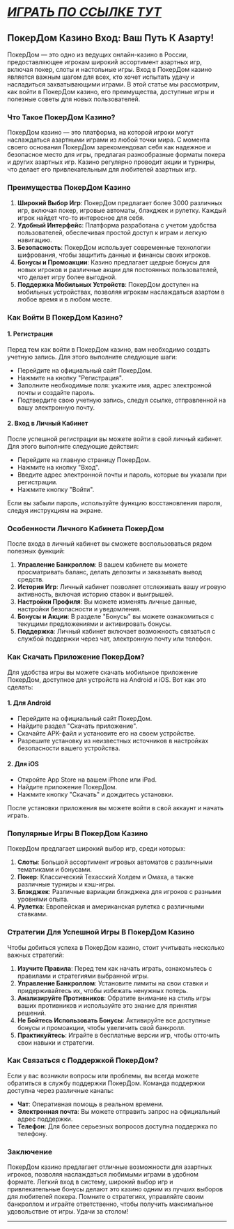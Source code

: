 # [***<u>ИГРАТЬ ПО ССЫЛКЕ ТУТ</u>***](https://brandplay.link/FwVc4f)

## ПокерДом Казино Вход: Ваш Путь К Азарту!

ПокерДом — это одно из ведущих онлайн-казино в России, предоставляющее игрокам широкий ассортимент азартных игр, включая покер, слоты и настольные игры. Вход в ПокерДом казино является важным шагом для всех, кто хочет испытать удачу и насладиться захватывающими играми. В этой статье мы рассмотрим, как войти в ПокерДом казино, его преимущества, доступные игры и полезные советы для новых пользователей.

### Что Такое ПокерДом Казино?

ПокерДом казино — это платформа, на которой игроки могут наслаждаться азартными играми из любой точки мира. С момента своего основания ПокерДом зарекомендовал себя как надежное и безопасное место для игры, предлагая разнообразные форматы покера и других азартных игр. Казино регулярно проводит акции и турниры, что делает его привлекательным для любителей азартных игр.

### Преимущества ПокерДом Казино

1. **Широкий Выбор Игр**: ПокерДом предлагает более 3000 различных игр, включая покер, игровые автоматы, блэкджек и рулетку. Каждый игрок найдет что-то интересное для себя.
2. **Удобный Интерфейс**: Платформа разработана с учетом удобства пользователей, обеспечивая простой доступ к играм и легкую навигацию.
3. **Безопасность**: ПокерДом использует современные технологии шифрования, чтобы защитить данные и финансы своих игроков.
4. **Бонусы и Промоакции**: Казино предлагает щедрые бонусы для новых игроков и различные акции для постоянных пользователей, что делает игру более выгодной.
5. **Поддержка Мобильных Устройств**: ПокерДом доступен на мобильных устройствах, позволяя игрокам наслаждаться азартом в любое время и в любом месте.

### Как Войти В ПокерДом Казино?

#### 1. Регистрация

Перед тем как войти в ПокерДом казино, вам необходимо создать учетную запись. Для этого выполните следующие шаги:

* Перейдите на официальный сайт ПокерДом.
* Нажмите на кнопку "Регистрация".
* Заполните необходимые поля: укажите имя, адрес электронной почты и создайте пароль.
* Подтвердите свою учетную запись, следуя ссылке, отправленной на вашу электронную почту.

#### 2. Вход в Личный Кабинет

После успешной регистрации вы можете войти в свой личный кабинет. Для этого выполните следующие действия:

* Перейдите на главную страницу ПокерДом.
* Нажмите на кнопку "Вход".
* Введите адрес электронной почты и пароль, которые вы указали при регистрации.
* Нажмите кнопку "Войти".

Если вы забыли пароль, используйте функцию восстановления пароля, следуя инструкциям на экране.

### Особенности Личного Кабинета ПокерДом

После входа в личный кабинет вы сможете воспользоваться рядом полезных функций:

1. **Управление Банкроллом**: В вашем кабинете вы можете просматривать баланс, делать депозиты и заказывать вывод средств.
2. **История Игр**: Личный кабинет позволяет отслеживать вашу игровую активность, включая историю ставок и выигрышей.
3. **Настройки Профиля**: Вы можете изменять личные данные, настройки безопасности и уведомления.
4. **Бонусы и Акции**: В разделе "Бонусы" вы можете ознакомиться с текущими предложениями и активировать бонусы.
5. **Поддержка**: Личный кабинет включает возможность связаться с службой поддержки через чат, электронную почту или телефон.

### Как Скачать Приложение ПокерДом?

Для удобства игры вы можете скачать мобильное приложение ПокерДом, доступное для устройств на Android и iOS. Вот как это сделать:

#### 1. Для Android

* Перейдите на официальный сайт ПокерДом.
* Найдите раздел "Скачать приложение".
* Скачайте APK-файл и установите его на своем устройстве.
* Разрешите установку из неизвестных источников в настройках безопасности вашего устройства.

#### 2. Для iOS

* Откройте App Store на вашем iPhone или iPad.
* Найдите приложение ПокерДом.
* Нажмите кнопку "Скачать" и дождитесь установки.

После установки приложения вы можете войти в свой аккаунт и начать играть.

### Популярные Игры В ПокерДом Казино

ПокерДом предлагает широкий выбор игр, среди которых:

1. **Слоты**: Большой ассортимент игровых автоматов с различными тематиками и бонусами.
2. **Покер**: Классический Техасский Холдем и Омаха, а также различные турниры и кэш-игры.
3. **Блэкджек**: Различные вариации блэкджека для игроков с разными уровнями опыта.
4. **Рулетка**: Европейская и американская рулетка с различными ставками.

### Стратегии Для Успешной Игры В ПокерДом Казино

Чтобы добиться успеха в ПокерДом казино, стоит учитывать несколько важных стратегий:

1. **Изучите Правила**: Перед тем как начать играть, ознакомьтесь с правилами и стратегиями выбранной игры.
2. **Управление Банкроллом**: Установите лимиты на свои ставки и придерживайтесь их, чтобы избежать ненужных потерь.
3. **Анализируйте Противников**: Обратите внимание на стиль игры ваших противников и используйте это знание для принятия решений.
4. **Не Бойтесь Использовать Бонусы**: Активируйте все доступные бонусы и промоакции, чтобы увеличить свой банкролл.
5. **Практикуйтесь**: Играйте в бесплатные версии игр, чтобы отточить свои навыки и стратегии.

### Как Связаться с Поддержкой ПокерДом?

Если у вас возникли вопросы или проблемы, вы всегда можете обратиться в службу поддержки ПокерДом. Команда поддержки доступна через различные каналы:

* **Чат**: Оперативная помощь в реальном времени.
* **Электронная почта**: Вы можете отправить запрос на официальный адрес поддержки.
* **Телефон**: Для более серьезных вопросов доступна поддержка по телефону.

### Заключение

ПокерДом казино предлагает отличные возможности для азартных игроков, позволяя наслаждаться любимыми играми в удобном формате. Легкий вход в систему, широкий выбор игр и привлекательные бонусы делают это казино одним из лучших выборов для любителей покера. Помните о стратегиях, управляйте своим банкроллом и играйте ответственно, чтобы получить максимальное удовольствие от игры. Удачи за столом!

***
